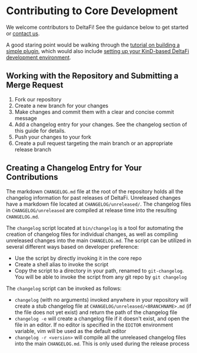 # Contributing to Core Development

We welcome contributors to DeltaFi!  See the guidance below to get started or [contact us](https://deltafi.org/#contact).

A good staring point would be walking through the [tutorial on building a simple plugin](/getting-started/simple-plugin), which would also include [setting up your KinD-based DeltaFi development environment](/kind).

## Working with the Repository and Submitting a Merge Request

1. Fork our repository
1. Create a new branch for your changes
1. Make changes and commit them with a clear and concise commit message
1. Add a changelog entry for your changes.  See the changelog section of this guide for details.
1. Push your changes to your fork
1. Create a pull request targeting the main branch or an appropriate release branch

## Creating a Changelog Entry for Your Contributions

The markdown `CHANGELOG.md` file at the root of the repository holds all the changelog information
for past releases of DeltaFi.  Unreleased changes have a markdown file located at `CHANGELOG/unreleased/`.
The changelog files in `CHANGELOG/unreleased` are compiled at release time into the resulting `CHANGELOG.md`.

The `changelog` script located at `bin/changelog` is a tool for automating the creation of changelog files
for individual changes, as well as compiling unreleased changes into the main `CHANGELOG.md`.  The script can
be utilized in several different ways based on developer preference:
- Use the script by directly invoking it in the core repo
- Create a shell alias to invoke the script
- Copy the script to a directory in your path, renamed to `git-changelog`.  You will be able to invoke the script
  from any git repo by `git changelog`

The `changelog` script can be invoked as follows:
- `changelog` (with no arguments) invoked anywhere in your repository will create a stub changelog file at
  `CHANGELOG/unreleased/<BRANCHNAME>.md` (if the file does not yet exist) and return the path of the changelog
  file
- `changelog -e` will create a changelog file if it doesn't exist, and open the file in an editor.  If no
  editor is specified in the `EDITOR` environment variable, vim will be used as the default editor
- `changelog -r <version>` will compile all the unreleased changelog files into the main `CHANGELOG.md`.  This
  is only used during the release process
